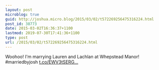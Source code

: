 ```yaml
---
layout: post
microblog: true
guid: http://joshua.micro.blog/2015/03/02/t572269256475316224.html
post_id: 38773
date: 2015-03-02T16:36:37+1100
lastmod: 2019-07-30T17:41:36+1100
type: post
url: /2015/03/02/t572269256475316224.html
---
```

Woohoo! I'm marrying Lauren and Lachlan at Whepstead Manor! #marriedbyjosh [t.co/EWV3tSERG...](http://t.co/EWV3tSERGV)
